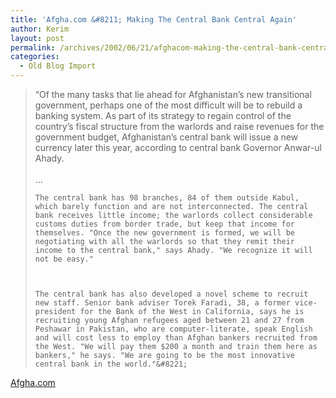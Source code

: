 ```yaml
---
title: 'Afgha.com &#8211; Making The Central Bank Central Again'
author: Kerim
layout: post
permalink: /archives/2002/06/21/afghacom-making-the-central-bank-central-again/
categories:
  - Old Blog Import
---
```


>   &#8220;Of the many tasks that lie ahead for Afghanistan&#8217;s new transitional government, perhaps one of the most difficult will be to rebuild a banking system. As part of its strategy to regain control of the country&#8217;s fiscal structure from the warlords and raise revenues for the government budget, Afghanistan&#8217;s central bank will issue a new currency later this year, according to central bank Governor Anwar-ul Ahady.<br /> <br /> &#8230; 
>   
>   
>     The central bank has 98 branches, 84 of them outside Kabul, which barely function and are not interconnected. The central bank receives little income; the warlords collect considerable customs duties from border trade, but keep that income for themselves. "Once the new government is formed, we will be negotiating with all the warlords so that they remit their income to the central bank," says Ahady. "We recognize it will not be easy."
>   
>   
>   
>     The central bank has also developed a novel scheme to recruit new staff. Senior bank adviser Torek Faradi, 38, a former vice-president for the Bank of the West in California, says he is recruiting young Afghan refugees aged between 21 and 27 from Peshawar in Pakistan, who are computer-literate, speak English and will cost less to employ than Afghan bankers recruited from the West. "We will pay them $200 a month and train them here as bankers," he says. "We are going to be the most innovative central bank in the world."&#8221;
>   


<a href="http://www.afgha.com/article.php?sid=15060&mode=thread&order=0" onclick="_gaq.push(['_trackEvent', 'outbound-article', 'http://www.afgha.com/article.php?sid=15060&mode=thread&order=0', 'Afgha.com ']);" >Afgha.com </a>

